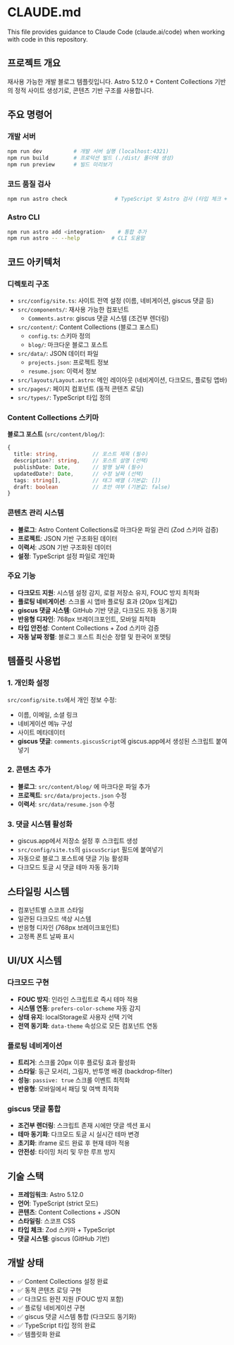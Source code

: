 # CLAUDE.md

This file provides guidance to Claude Code (claude.ai/code) when working with code in this repository.

## 프로젝트 개요
재사용 가능한 개발 블로그 템플릿입니다. Astro 5.12.0 + Content Collections 기반의 정적 사이트 생성기로, 콘텐츠 기반 구조를 사용합니다.

## 주요 명령어

### 개발 서버
```bash
npm run dev          # 개발 서버 실행 (localhost:4321)
npm run build        # 프로덕션 빌드 (./dist/ 폴더에 생성)
npm run preview      # 빌드 미리보기
```

### 코드 품질 검사
```bash
npm run astro check               # TypeScript 및 Astro 검사 (타입 체크 + 린팅)
```

### Astro CLI
```bash
npm run astro add <integration>    # 통합 추가
npm run astro -- --help          # CLI 도움말
```

## 코드 아키텍처

### 디렉토리 구조
- `src/config/site.ts`: 사이트 전역 설정 (이름, 네비게이션, giscus 댓글 등)
- `src/components/`: 재사용 가능한 컴포넌트
  - `Comments.astro`: giscus 댓글 시스템 (조건부 렌더링)
- `src/content/`: Content Collections (블로그 포스트)
  - `config.ts`: 스키마 정의
  - `blog/`: 마크다운 블로그 포스트
- `src/data/`: JSON 데이터 파일
  - `projects.json`: 프로젝트 정보
  - `resume.json`: 이력서 정보
- `src/layouts/Layout.astro`: 메인 레이아웃 (네비게이션, 다크모드, 플로팅 앱바)
- `src/pages/`: 페이지 컴포넌트 (동적 콘텐츠 로딩)
- `src/types/`: TypeScript 타입 정의

### Content Collections 스키마
**블로그 포스트** (`src/content/blog/`):
```typescript
{
  title: string,           // 포스트 제목 (필수)
  description?: string,    // 포스트 설명 (선택)
  publishDate: Date,       // 발행 날짜 (필수)
  updatedDate?: Date,      // 수정 날짜 (선택)
  tags: string[],          // 태그 배열 (기본값: [])
  draft: boolean           // 초안 여부 (기본값: false)
}
```

### 콘텐츠 관리 시스템
- **블로그**: Astro Content Collections로 마크다운 파일 관리 (Zod 스키마 검증)
- **프로젝트**: JSON 기반 구조화된 데이터
- **이력서**: JSON 기반 구조화된 데이터
- **설정**: TypeScript 설정 파일로 개인화

### 주요 기능
- **다크모드 지원**: 시스템 설정 감지, 로컬 저장소 유지, FOUC 방지 최적화
- **플로팅 네비게이션**: 스크롤 시 앱바 플로팅 효과 (20px 임계값)
- **giscus 댓글 시스템**: GitHub 기반 댓글, 다크모드 자동 동기화
- **반응형 디자인**: 768px 브레이크포인트, 모바일 최적화
- **타입 안전성**: Content Collections + Zod 스키마 검증
- **자동 날짜 정렬**: 블로그 포스트 최신순 정렬 및 한국어 포맷팅

## 템플릿 사용법

### 1. 개인화 설정
`src/config/site.ts`에서 개인 정보 수정:
- 이름, 이메일, 소셜 링크
- 네비게이션 메뉴 구성
- 사이트 메타데이터
- **giscus 댓글**: `comments.giscusScript`에 giscus.app에서 생성된 스크립트 붙여넣기

### 2. 콘텐츠 추가
- **블로그**: `src/content/blog/` 에 마크다운 파일 추가
- **프로젝트**: `src/data/projects.json` 수정
- **이력서**: `src/data/resume.json` 수정

### 3. 댓글 시스템 활성화
- giscus.app에서 저장소 설정 후 스크립트 생성
- `src/config/site.ts`의 `giscusScript` 필드에 붙여넣기
- 자동으로 블로그 포스트에 댓글 기능 활성화
- 다크모드 토글 시 댓글 테마 자동 동기화

## 스타일링 시스템
- 컴포넌트별 스코프 스타일
- 일관된 다크모드 색상 시스템
- 반응형 디자인 (768px 브레이크포인트)
- 고정폭 폰트 날짜 표시

## UI/UX 시스템

### 다크모드 구현
- **FOUC 방지**: 인라인 스크립트로 즉시 테마 적용
- **시스템 연동**: `prefers-color-scheme` 자동 감지
- **상태 유지**: localStorage로 사용자 선택 기억
- **전역 동기화**: `data-theme` 속성으로 모든 컴포넌트 연동

### 플로팅 네비게이션
- **트리거**: 스크롤 20px 이후 플로팅 효과 활성화
- **스타일**: 둥근 모서리, 그림자, 반투명 배경 (backdrop-filter)
- **성능**: `passive: true` 스크롤 이벤트 최적화
- **반응형**: 모바일에서 패딩 및 여백 최적화

### giscus 댓글 통합
- **조건부 렌더링**: 스크립트 존재 시에만 댓글 섹션 표시
- **테마 동기화**: 다크모드 토글 시 실시간 테마 변경
- **초기화**: iframe 로드 완료 후 현재 테마 적용
- **안전성**: 타이밍 처리 및 무한 루프 방지

## 기술 스택
- **프레임워크**: Astro 5.12.0
- **언어**: TypeScript (strict 모드)
- **콘텐츠**: Content Collections + JSON
- **스타일링**: 스코프 CSS
- **타입 체크**: Zod 스키마 + TypeScript
- **댓글 시스템**: giscus (GitHub 기반)

## 개발 상태
- ✅ Content Collections 설정 완료
- ✅ 동적 콘텐츠 로딩 구현
- ✅ 다크모드 완전 지원 (FOUC 방지 포함)
- ✅ 플로팅 네비게이션 구현
- ✅ giscus 댓글 시스템 통합 (다크모드 동기화)
- ✅ TypeScript 타입 정의 완료
- ✅ 템플릿화 완료